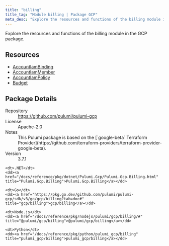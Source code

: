 ```yaml
---
title: "billing"
title_tag: "Module billing | Package GCP"
meta_desc: "Explore the resources and functions of the billing module in the GCP package."
---
```


<!-- WARNING: this file was generated by Pulumi Docs Generator. -->
<!-- Do not edit by hand unless you're certain you know what you are doing! -->

Explore the resources and functions of the billing module in the GCP package.

<h2 id="resources">Resources</h2>
<ul class="api">
    <li><a href="accountiambinding" title="AccountIamBinding"><span class="symbol resource"></span>AccountIamBinding</a></li>
    <li><a href="accountiammember" title="AccountIamMember"><span class="symbol resource"></span>AccountIamMember</a></li>
    <li><a href="accountiampolicy" title="AccountIamPolicy"><span class="symbol resource"></span>AccountIamPolicy</a></li>
    <li><a href="budget" title="Budget"><span class="symbol resource"></span>Budget</a></li>
</ul>

<h2 id="package-details">Package Details</h2>
<dl class="package-details">
	<dt>Repository</dt>
	<dd><a href="https://github.com/pulumi/pulumi-gcp">https://github.com/pulumi/pulumi-gcp</a></dd>
	<dt>License</dt>
	<dd>Apache-2.0</dd>
	<dt>Notes</dt>
	<dd>This Pulumi package is based on the [`google-beta` Terraform Provider](https://github.com/terraform-providers/terraform-provider-google-beta).</dd>
	<dt>Version</dt>
	<dd>3.7.1</dd>
</dl>



<dl class="tabular">

    <dt>.NET</dt>
    <dd><a href="/docs/reference/pkg/dotnet/Pulumi.Gcp/Pulumi.Gcp.Billing.html" title="Pulumi.Gcp.Billing">Pulumi.Gcp.Billing</a></dd>

    <dt>Go</dt>
    <dd><a href="https://pkg.go.dev/github.com/pulumi/pulumi-gcp/sdk/v3/go/gcp/billing?tab=doc#" title="gcp/billing">gcp/billing</a></dd>

    <dt>Node.js</dt>
    <dd><a href="/docs/reference/pkg/nodejs/pulumi/gcp/billing/#" title="@pulumi/gcp/billing">@pulumi/gcp/billing</a></dd>

    <dt>Python</dt>
    <dd><a href="/docs/reference/pkg/python/pulumi_gcp/billing" title="pulumi_gcp/billing">pulumi_gcp/billing</a></dd>

</dl>

